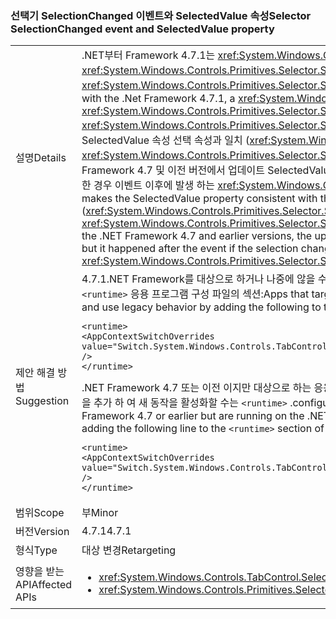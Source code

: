 ### <a name="selector-selectionchanged-event-and-selectedvalue-property"></a><span data-ttu-id="f6849-101">선택기 SelectionChanged 이벤트와 SelectedValue 속성</span><span class="sxs-lookup"><span data-stu-id="f6849-101">Selector SelectionChanged event and SelectedValue property</span></span>

|   |   |
|---|---|
|<span data-ttu-id="f6849-102">설명</span><span class="sxs-lookup"><span data-stu-id="f6849-102">Details</span></span>|<span data-ttu-id="f6849-103">.NET부터 Framework 4.7.1는 <xref:System.Windows.Controls.Primitives.Selector> 의 값을 업데이트 하는 항상 해당 <xref:System.Windows.Controls.Primitives.Selector.SelectedValue%2A> 발생 하기 전에 속성은 <xref:System.Windows.Controls.Primitives.Selector.SelectionChanged> 해당 선택 항목 변경 될 때 이벤트를 합니다.</span><span class="sxs-lookup"><span data-stu-id="f6849-103">Starting with the .Net Framework 4.7.1, a <xref:System.Windows.Controls.Primitives.Selector> always updates the value of its <xref:System.Windows.Controls.Primitives.Selector.SelectedValue%2A> property before raising the <xref:System.Windows.Controls.Primitives.Selector.SelectionChanged> event, when its selection changes.</span></span> <span data-ttu-id="f6849-104">이렇게 하면 SelectedValue 속성 선택 속성과 일치 (<xref:System.Windows.Controls.Primitives.Selector.SelectedItem%2A> 및 <xref:System.Windows.Controls.Primitives.Selector.SelectedIndex%2A>)는 이벤트를 발생 시키기 전에 업데이트 됩니다. .NET Framework 4.7 및 이전 버전에서 업데이트 SelectedValue 대부분의 경우에서 이벤트 전에 발생 하지만 선택 변경 변경 하 여 발생 한 경우 이벤트 이후에 발생 하는 <xref:System.Windows.Controls.Primitives.Selector.SelectedValue%2A> 속성입니다.</span><span class="sxs-lookup"><span data-stu-id="f6849-104">This makes the SelectedValue property consistent with the other selection properties (<xref:System.Windows.Controls.Primitives.Selector.SelectedItem%2A> and <xref:System.Windows.Controls.Primitives.Selector.SelectedIndex%2A>), which are updated before raising the event.In the .NET Framework 4.7 and earlier versions, the update to SelectedValue happened before the event in most cases, but it happened after the event if the selection change was caused by changing the <xref:System.Windows.Controls.Primitives.Selector.SelectedValue%2A> property.</span></span>|
|<span data-ttu-id="f6849-105">제안 해결 방법</span><span class="sxs-lookup"><span data-stu-id="f6849-105">Suggestion</span></span>|<span data-ttu-id="f6849-106">4.7.1.NET Framework를 대상으로 하거나 나중에 않을 수 있습니다이 앱을 변경 하 고 다음을 추가 하 여 레거시 동작을 사용 하 여는 <code>&lt;runtime&gt;</code> 응용 프로그램 구성 파일의 섹션:</span><span class="sxs-lookup"><span data-stu-id="f6849-106">Apps that target the .NET Framework 4.7.1 or later can opt out of this change and use legacy behavior by adding the following to the <code>&lt;runtime&gt;</code> section of the application configuration file:</span></span><pre><code class="language-xml">&lt;runtime&gt;&#13;&#10;&lt;AppContextSwitchOverrides&#13;&#10;value=&quot;Switch.System.Windows.Controls.TabControl.SelectionPropertiesCanLagBehindSelectionChangedEvent=true&quot; /&gt;&#13;&#10;&lt;/runtime&gt;&#13;&#10;</code></pre><span data-ttu-id="f6849-107">.NET Framework 4.7 또는 이전 이지만 대상으로 하는 응용 프로그램 4.7.1.NET Framework에서 실행 되 고 또는 나중에 다음 줄을 추가 하 여 새 동작을 활성화할 수는 <code>&lt;runtime&gt;</code> .configuration 응용 프로그램 파일의 섹션:</span><span class="sxs-lookup"><span data-stu-id="f6849-107">Apps that target the .NET Framework 4.7 or earlier but are running on the .NET Framework 4.7.1 or later can enable the new behavior by adding the following line to the <code>&lt;runtime&gt;</code> section of the application .configuration file:</span></span><pre><code class="language-xml">&lt;runtime&gt;&#13;&#10;&lt;AppContextSwitchOverrides value=&quot;Switch.System.Windows.Controls.TabControl.SelectionPropertiesCanLagBehindSelectionChangedEvent=false&quot; /&gt;&#13;&#10;&lt;/runtime&gt;&#13;&#10;</code></pre>|
|<span data-ttu-id="f6849-108">범위</span><span class="sxs-lookup"><span data-stu-id="f6849-108">Scope</span></span>|<span data-ttu-id="f6849-109">부</span><span class="sxs-lookup"><span data-stu-id="f6849-109">Minor</span></span>|
|<span data-ttu-id="f6849-110">버전</span><span class="sxs-lookup"><span data-stu-id="f6849-110">Version</span></span>|<span data-ttu-id="f6849-111">4.7.1</span><span class="sxs-lookup"><span data-stu-id="f6849-111">4.7.1</span></span>|
|<span data-ttu-id="f6849-112">형식</span><span class="sxs-lookup"><span data-stu-id="f6849-112">Type</span></span>|<span data-ttu-id="f6849-113">대상 변경</span><span class="sxs-lookup"><span data-stu-id="f6849-113">Retargeting</span></span>|
|<span data-ttu-id="f6849-114">영향을 받는 API</span><span class="sxs-lookup"><span data-stu-id="f6849-114">Affected APIs</span></span>|<ul><li><xref:System.Windows.Controls.TabControl.SelectedContent?displayProperty=nameWithType></li><li><xref:System.Windows.Controls.Primitives.Selector.SelectionChanged?displayProperty=nameWithType></li></ul>|

